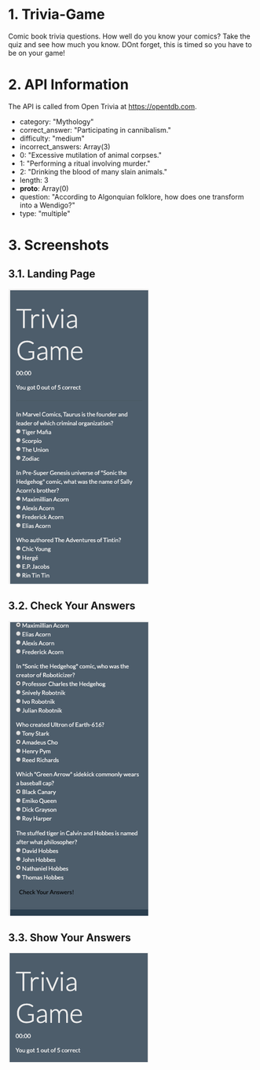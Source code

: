 # 1. Trivia-Game
Comic book trivia questions. How well do you know your comics? Take the quiz and see how much you know. DOnt forget, this is timed so you have to be on your game!

# 2. API Information
The API is called from Open Trivia at <https://opentdb.com>.
- category: "Mythology"
- correct_answer: "Participating in cannibalism."
- difficulty: "medium"
- incorrect_answers: Array(3)
- 0: "Excessive mutilation of animal corpses."
- 1: "Performing a ritual involving murder."
- 2: "Drinking the blood of many slain animals."
- length: 3
- __proto__: Array(0)
- question: "According to Algonquian folklore, how does one transform into a Wendigo?"
- type: "multiple"

# 3. Screenshots 
## 3.1. Landing Page
![Home](/assets/images/Home.png)

## 3.2. Check Your Answers
![Check-Answers](/assets/images/Check-Answers.png)

## 3.3. Show Your Answers
![Show-Answers](/assets/images/Show-Answers.png)